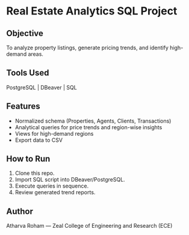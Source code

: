 # Real Estate Analytics SQL Project
## Objective
To analyze property listings, generate pricing trends, and identify high-demand areas.

## Tools Used
PostgreSQL | DBeaver | SQL

## Features
- Normalized schema (Properties, Agents, Clients, Transactions)
- Analytical queries for price trends and region-wise insights
- Views for high-demand regions
- Export data to CSV

## How to Run
1. Clone this repo.
2. Import SQL script into DBeaver/PostgreSQL.
3. Execute queries in sequence.
4. Review generated trend reports.

## Author
Atharva Roham — Zeal College of Engineering and Research (ECE)
